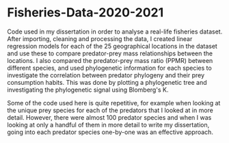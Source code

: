# Fisheries-Data-2020-2021
Code used in my dissertation in order to analyse a real-life fisheries dataset. After importing, cleaning and processing the data, I created linear regression models for each of the 25 geographical locations in the dataset and use these to compare predator-prey mass relationships between the locations. I also compared the predator-prey mass ratio (PPMR) between different species, and used phylogenetic information for each species to investigate the correlation between predator phylogeny and their prey consumption habits. This was done by plotting a phylogenetic tree and investigating the phylogenetic signal using Blomberg's K.

Some of the code used here is quite repetitive, for example when looking at the unique prey species for each of the predators that I looked at in more detail. However, there were almost 100 predator species and when I was looking at only a handful of them in more detail to write my dissertation, going into each predator species one-by-one was an effective approach.

